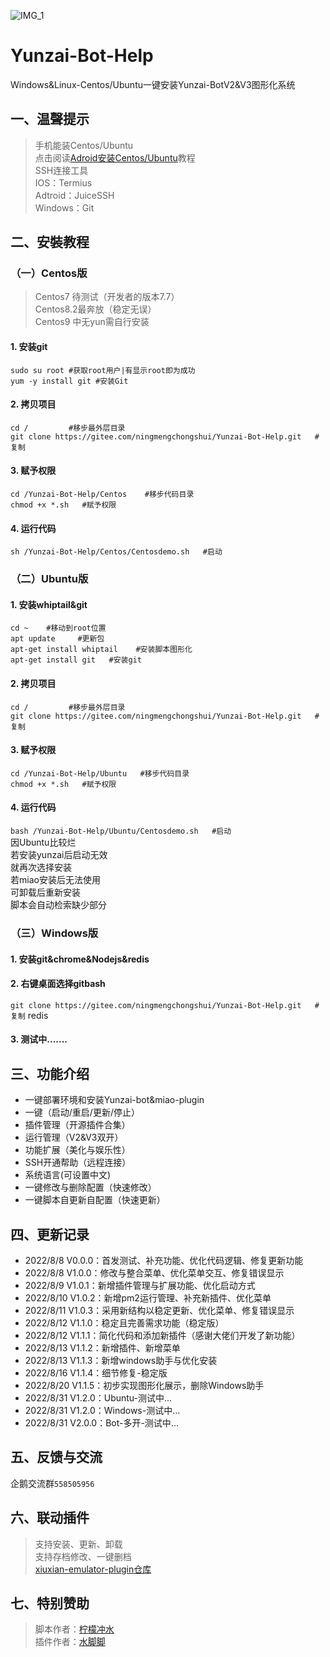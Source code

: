 ![IMG_1](https://user-images.githubusercontent.com/110824794/185775125-069c2327-d968-49de-9c3c-0dc0433cb06e.PNG)
# Yunzai-Bot-Help  
Windows&Linux-Centos/Ubuntu一键安装Yunzai-BotV2&V3图形化系统    

## 一、温聲提示      
>手机能装Centos/Ubuntu      
点击阅读[Adroid安装Centos/Ubuntu](http://)教程         
>SSH连接工具       
IOS：Termius    
Adtroid：JuiceSSH     
Windows：Git  

## 二、安裝教程     
### （一）Centos版      
>Centos7 待测试（开发者的版本7.7）      
>Centos8.2最奔放（稳定无误）     
>Centos9 中无yun需自行安装      
#### 1. 安装git      
`sudo su root #获取root用户|有显示root即为成功`        
`yum -y install git #安装Git`     

#### 2. 拷贝项目    
`cd /         #移步最外层目录`   
`git clone https://gitee.com/ningmengchongshui/Yunzai-Bot-Help.git   #复制`   

#### 3. 赋予权限    
`cd /Yunzai-Bot-Help/Centos    #移步代码目录`   
`chmod +x *.sh   #赋予权限`  

#### 4. 运行代码   
`sh /Yunzai-Bot-Help/Centos/Centosdemo.sh   #启动`     


### （二）Ubuntu版     
#### 1. 安装whiptail&git    
`cd ~    #移动到root位置`        
`apt update     #更新包`         
`apt-get install whiptail    #安装脚本图形化`         
`apt-get install git   #安装git`        

#### 2. 拷贝项目    
`cd /         #移步最外层目录`      
`git clone https://gitee.com/ningmengchongshui/Yunzai-Bot-Help.git   #复制`      

#### 3. 赋予权限     
`cd /Yunzai-Bot-Help/Ubuntu   #移步代码目录`     
`chmod +x *.sh   #赋予权限`     

#### 4. 运行代码    
`bash /Yunzai-Bot-Help/Ubuntu/Centosdemo.sh   #启动`        
因Ubuntu比较烂      
若安装yunzai后启动无效       
就再次选择安装       
若miao安装后无法使用        
可卸载后重新安装       
脚本会自动检索缺少部分          

### （三）Windows版
#### 1. 安装git&chrome&Nodejs&redis           
#### 2. 右键桌面选择gitbash        
`git clone https://gitee.com/ningmengchongshui/Yunzai-Bot-Help.git   #复制` redis           
#### 3. 测试中.......

## 三、功能介绍
* 一键部署环境和安装Yunzai-bot&miao-plugin     
* 一键（启动/重启/更新/停止）   
* 插件管理（开源插件合集）      
* 运行管理（V2&V3双开）    
* 功能扩展（美化与娱乐性）   
* SSH开通帮助（远程连接）    
* 系统语言(可设置中文)    
* 一键修改与删除配置（快速修改）    
* 一键脚本自更新自配置（快速更新）    

## 四、更新记录   
* 2022/8/8 V0.0.0：首发测试、补充功能、优化代码逻辑、修复更新功能    
* 2022/8/8 V1.0.0：修改与整合菜单、优化菜单交互、修复错误显示    
* 2022/8/9 V1.0.1：新增插件管理与扩展功能、优化启动方式    
* 2022/8/10 V1.0.2：新增pm2运行管理、补充新插件、优化菜单    
* 2022/8/11 V1.0.3：采用新结构以稳定更新、优化菜单、修复错误显示   
* 2022/8/12 V1.1.0：稳定且完善需求功能（稳定版）    
* 2022/8/12 V1.1.1：简化代码和添加新插件（感谢大佬们开发了新功能）
* 2022/8/13 V1.1.2：新增插件、新增菜单
* 2022/8/13 V1.1.3：新增windows助手与优化安装
* 2022/8/16 V1.1.4：细节修复-稳定版
* 2022/8/20 V1.1.5：初步实现图形化展示，删除Windows助手
* 2022/8/31 V1.2.0：Ubuntu-测试中...
* 2022/8/31 V1.2.0：Windows-测试中...
* 2022/8/31 V2.0.0：Bot-多开-测试中...

## 五、反馈与交流     
企鹅交流群`558505956`      

## 六、联动插件   
>支持安装、更新、卸载      
>支持存档修改、一键删档        
>[xiuxian-emulator-plugin仓库](https://gitee.com/waterfeet/xiuxian-emulator-plugin)      

## 七、特别赞助     
>脚本作者：[柠檬冲水](https://afdian.net/@ningmengchongshui)       
>插件作者：[水脚脚](https://afdian.net/@waterfeet)  
